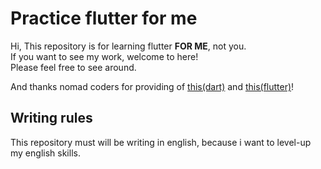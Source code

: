 # Practice flutter for me

Hi, This repository is for learning flutter **FOR ME**, not you.  
If you want to see my work, welcome to here!  
Please feel free to see around.  

And thanks nomad coders for providing of [this(dart)](https://nomadcoders.co/dart-for-beginners/lobby) and [this(flutter)](https://nomadcoders.co/flutter-for-beginners/lobby)!  

## Writing rules

This repository must will be writing in english, because i want to level-up my english skills.  
